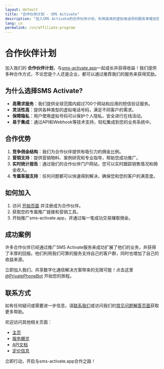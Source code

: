 ```yaml
---
layout: default
title: "合作伙伴计划 - SMS Activate"
description: "加入SMS Activate的合作伙伴计划，利用高效的虚拟电话号码服务来增加您的收益。"
lang: cn
permalink: /cn/affiliate-program
---
```


# 合作伙伴计划

加入我们的 **合作伙伴计划**，与[sms-activate.app](https://sms-activate.app)一起成长并获得收益！我们提供多种合作方式，不论您是个人还是企业，都可以通过推荐我们的服务来获得奖励。

## 为什么选择SMS Activate?

- **高需求服务**：我们提供全球范围内超过700个网站和应用的短信验证服务。
- **灵活性高**：提供各种类型的虚拟电话号码，满足不同客户的需求。
- **保障隐私**：用户使用虚拟号码可以保护个人隐私，安全进行在线活动。
- **易于集成**：通过API和Webhook等技术支持，轻松集成到您的业务系统中。

## 合作优势

1. **竞争佣金结构**：我们为合作伙伴提供有吸引力的佣金比例。
2. **营销支持**：提供营销物料、案例研究和专业指导，帮助您成功推广。
3. **实时统计报告**：通过我们的合作伙伴门户网站，您可以实时跟踪销售情况和佣金收入。
4. **专属客服支持**：任何问题都可以快速得到解决，确保您和您的客户的满意度。

## 如何加入

1. 访问 [开始页面](https://sms-activate.app/get-started) 并注册成为合作伙伴。
2. 获取您的专属推广链接和营销工具。
3. 开始推广sms-activate.app，并通过每一笔成功交易赚取佣金。

## 成功案例

许多合作伙伴已经通过推广SMS Activate服务来成功扩展了他们的业务，并获得了丰厚的回报。他们利用我们可靠的服务支持自己的客户群，同时也增加了自己的收益来源。

立即加入我们，共享数字化通信解决方案带来的无限可能！点击这里 [@PrivatePhoneBot](https://t.me/PrivatePhoneBot) 开始您的旅程。

## 联系方式

如有任何疑问或需要进一步信息，请[联系我们](mailto:support@sms-activate.app)或访问我们的[常见问题解答页面](/cn/faq)获取更多帮助。

欢迎访问其他相关页面：
- [主页](/cn/)
- [服务概览](/cn/services)
- [API文档](/cn/api-documentation)
- [定价信息](/cn/pricing)

立即行动，开启与sms-activate.app合作之路！